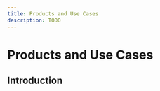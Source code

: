 ```yaml
---
title: Products and Use Cases
description: TODO
---
```


# Products and Use Cases

## Introduction

## 